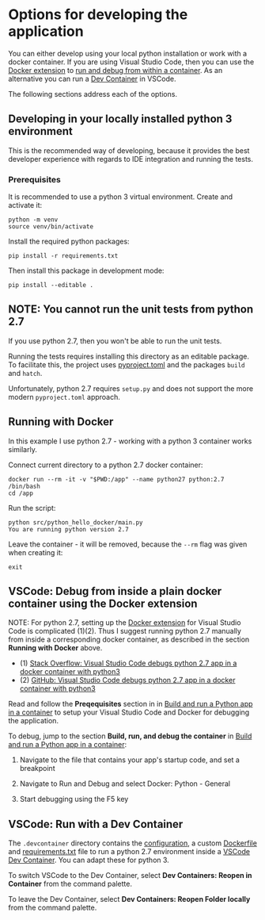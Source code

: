 # Options for developing the application

You can either develop using your local python installation or work with a docker container. If you are using Visual Studio Code, then you can use the [Docker extension](https://marketplace.visualstudio.com/items?itemName=ms-azuretools.vscode-docker) to [run and debug from within a container](https://code.visualstudio.com/docs/containers/quickstart-python). As an alternative you can run a [Dev Container](https://code.visualstudio.com/docs/devcontainers/create-dev-container) in VSCode.

The following sections address each of the options.

## Developing in your locally installed python 3 environment

This is the recommended way of developing, because it provides the best developer experience with regards to IDE integration and running the tests.

### Prerequisites

It is recommended to use a python 3 virtual environment. Create and activate it:

```shell
python -m venv
source venv/bin/activate
```

Install the required python packages:

```shell
pip install -r requirements.txt
```

Then install this package in development mode:

```shell
pip install --editable .
```

## NOTE: You cannot run the unit tests from python 2.7

If you use python 2.7, then you won't be able to run the unit tests.

Running the tests requires installing this directory as an editable package. To facilitate this, the project uses [pyproject.toml](./pyproject.toml) and the packages `build` and `hatch`.

Unfortunately, python 2.7 requires `setup.py` and does not support the more modern `pyproject.toml` approach.

## Running with Docker

In this example I use python 2.7 - working with a python 3 container works similarly.

Connect current directory to a python 2.7 docker container:

```shell
docker run --rm -it -v "$PWD:/app" --name python27 python:2.7 /bin/bash
cd /app
```

Run the script:

```shell
python src/python_hello_docker/main.py
You are running python version 2.7
```

Leave the container - it will be removed, because the `--rm` flag was given when creating it:

```shell
exit
```

## VSCode: Debug from inside a plain docker container using the Docker extension

NOTE: For python 2.7, setting up the [Docker extension](https://marketplace.visualstudio.com/items?itemName=ms-azuretools.vscode-docker) for Visual Studio Code is complicated (1)(2). Thus I suggest running python 2.7 manually from inside a corresponding docker container, as described in the section **Running with Docker** above.

- (1) [Stack Overflow: Visual Studio Code debugs python 2.7 app in a docker container with python3](https://stackoverflow.com/a/69395067)
- (2) [GitHub: Visual Studio Code debugs python 2.7 app in a docker container with python3](https://github.com/microsoft/vscode-docker/discussions/3585)

Read and follow the **Preqequisites** section in in [Build and run a Python app in a container](https://code.visualstudio.com/docs/containers/quickstart-python) to setup your Visual Studio Code and Docker for debugging the application.

To debug, jump to the section **Build, run, and debug the container** in [Build and run a Python app in a container](https://code.visualstudio.com/docs/containers/quickstart-python):

1. Navigate to the file that contains your app's startup code, and set a breakpoint

2. Navigate to Run and Debug and select Docker: Python - General

3. Start debugging using the F5 key

## VSCode: Run with a Dev Container

The `.devcontainer` directory contains the [configuration](./.devcontainer/devcontainer.json), a custom [Dockerfile](./.devcontainer/Dockerfile) and [requirements.txt](./.devcontainer/requirements.txt) file to run a python 2.7 environment inside a [VSCode Dev Container](https://code.visualstudio.com/docs/devcontainers/create-dev-container). You can adapt these for python 3.

To switch VSCode to the Dev Container, select **Dev Containers: Reopen in Container** from the command palette.

To leave the Dev Container, select **Dev Containers: Reopen Folder locally** from the command palette.
